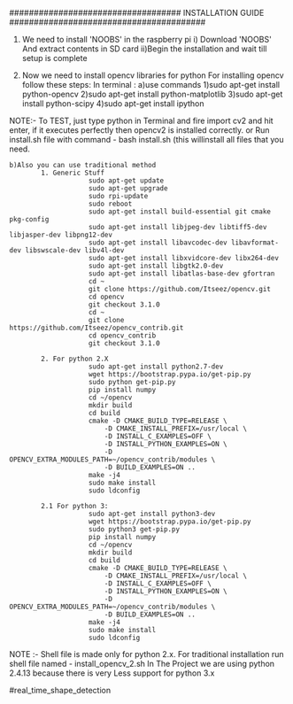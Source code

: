 ###################################	INSTALLATION GUIDE     ########################################


1. We need to install 'NOOBS' in the raspberry pi
	i) Download 'NOOBS' And extract contents in SD card
    ii)Begin the installation and wait till setup is complete

2. Now we need to install opencv libraries for python
   For installing opencv follow these steps:
   In terminal :
	a)use commands
		1)sudo apt-get install python-opencv
		2)sudo apt-get install python-matplotlib
		3)sudo apt-get install python-scipy
		4)sudo apt-get install ipython

NOTE:- To TEST, just type python in Terminal and fire import cv2 and hit enter, if it executes perfectly then opencv2 is installed correctly.
	   or
	   Run install.sh file with command - bash install.sh (this willinstall all files that you need.

	b)Also you can use traditional method
			1. Generic Stuff
						sudo apt-get update
						sudo apt-get upgrade
						sudo rpi-update
						sudo reboot
						sudo apt-get install build-essential git cmake pkg-config
						sudo apt-get install libjpeg-dev libtiff5-dev libjasper-dev libpng12-dev
						sudo apt-get install libavcodec-dev libavformat-dev libswscale-dev libv4l-dev
						sudo apt-get install libxvidcore-dev libx264-dev
						sudo apt-get install libgtk2.0-dev
						sudo apt-get install libatlas-base-dev gfortran
						cd ~
						git clone https://github.com/Itseez/opencv.git
						cd opencv
						git checkout 3.1.0
						cd ~
						git clone https://github.com/Itseez/opencv_contrib.git
						cd opencv_contrib
						git checkout 3.1.0

			2. For python 2.X
						sudo apt-get install python2.7-dev
						wget https://bootstrap.pypa.io/get-pip.py
						sudo python get-pip.py
						pip install numpy
						cd ~/opencv
						mkdir build
						cd build
						cmake -D CMAKE_BUILD_TYPE=RELEASE \
							-D CMAKE_INSTALL_PREFIX=/usr/local \
							-D INSTALL_C_EXAMPLES=OFF \
							-D INSTALL_PYTHON_EXAMPLES=ON \
							-D OPENCV_EXTRA_MODULES_PATH=~/opencv_contrib/modules \
							-D BUILD_EXAMPLES=ON ..
						make -j4
						sudo make install
						sudo ldconfig

			2.1 For python 3:
						sudo apt-get install python3-dev
						wget https://bootstrap.pypa.io/get-pip.py
						sudo python3 get-pip.py
						pip install numpy
						cd ~/opencv
						mkdir build
						cd build
						cmake -D CMAKE_BUILD_TYPE=RELEASE \
						    -D CMAKE_INSTALL_PREFIX=/usr/local \
						    -D INSTALL_C_EXAMPLES=OFF \
						    -D INSTALL_PYTHON_EXAMPLES=ON \
						    -D OPENCV_EXTRA_MODULES_PATH=~/opencv_contrib/modules \
						    -D BUILD_EXAMPLES=ON ..
						make -j4
						sudo make install
						sudo ldconfig


NOTE :-	Shell file is made only for python 2.x.
		For traditional installation run shell file named - install_opencv_2.sh 
		In The Project we are using python 2.4.13 because there is very Less support for python 3.x
		

#real_time_shape_detection

